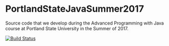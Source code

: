 # PortlandStateJavaSummer2017

Source code that we develop during the Advanced Programming with Java course at Portland State University in the Summer of 2017.

[![Build Status](https://travis-ci.org/AdvancedProgrammingWithJavaSummer2017/PortlandStateJavaSummer2017.svg?branch=master)](https://travis-ci.org/AdvancedProgrammingWithJavaSummer2017/PortlandStateJavaSummer2017)
